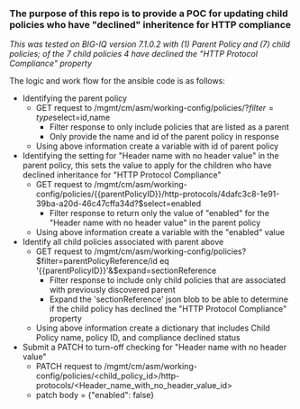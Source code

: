 ### The purpose of this repo is to provide a POC for updating child policies who have "declined" inheritence for HTTP compliance

_This was tested on BIG-IQ version 7.1.0.2 with (1) Parent Policy and (7) child policies; of the 7 child policies 4 have declined the "HTTP Protocol Compliance" property_


The logic and work flow for the ansible code is as follows:
* Identifying the parent policy
    * GET request to /mgmt/cm/asm/working-config/policies/?$filter=type%20eq%20%27parent%27&$select=id,name
        * Filter response to only include policies that are listed as a parent
        * Only provide the name and id of the parent policy in response
    * Using above information create a variable with id of parent policy
* Identifying the setting for "Header name with no header value" in the parent policy, this sets the value to apply for the children who have declined inheritance for "HTTP Protocol Compliance"
    * GET request to /mgmt/cm/asm/working-config/policies/{{parentPolicyID}}/http-protocols/4dafc3c8-1e91-39ba-a20d-46c47cffa34d?$select=enabled
        * Filter response to return only the value of "enabled" for the "Header name with no header value" in the parent policy
    * Using above information create a variable with the "enabled" value
* Identify all child policies associated with parent above
    * GET request to /mgmt/cm/asm/working-config/policies?$filter=parentPolicyReference/id eq '{{parentPolicyID}}'&$expand=sectionReference
        * Filter response to include only child policies that are associated with previously discovered parent
        * Expand the 'sectionReference' json blob to be able to determine if the child policy has declined the "HTTP Protocol Compliance" property
    * Using above information create a dictionary that includes Child Policy name, policy ID, and compliance declined status
* Submit a PATCH to turn-off checking for "Header name with no header value"
    * PATCH request to /mgmt/cm/asm/working-config/policies/<child_policy_id>/http-protocols/<Header_name_with_no_header_value_id>
    * patch body = {"enabled": false} 

